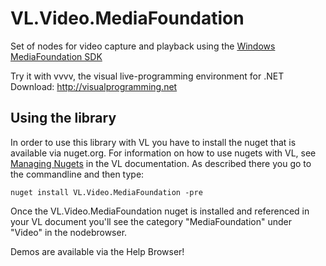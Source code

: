 # VL.Video.MediaFoundation
Set of nodes for video capture and playback using the [Windows MediaFoundation SDK](https://docs.microsoft.com/en-us/windows/win32/medfound/microsoft-media-foundation-sdk)

Try it with vvvv, the visual live-programming environment for .NET  
Download: http://visualprogramming.net

## Using the library
In order to use this library with VL you have to install the nuget that is available via nuget.org. For information on how to use nugets with VL, see [Managing Nugets](https://thegraybook.vvvv.org/reference/libraries/dependencies.html#manage-nugets) in the VL documentation. As described there you go to the commandline and then type:

    nuget install VL.Video.MediaFoundation -pre

Once the VL.Video.MediaFoundation nuget is installed and referenced in your VL document you'll see the category "MediaFoundation" under "Video" in the nodebrowser. 

Demos are available via the Help Browser!